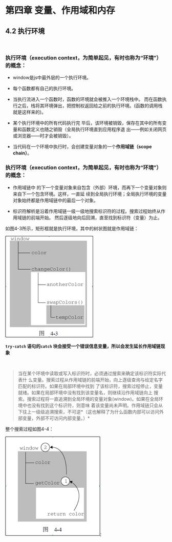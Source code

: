 # 第四章 变量、作用域和内存
## 4.2 执行环境
&nbsp;

### 执行环境（execution context，为简单起见，有时也称为“环境”）的概念：

+ window是js中最外层的一个执行环境。

+ 每个函数都有自己的执行环境。

+ 当执行流进入一个函数时，函数的环境就会被推入一个环境栈中。
而在函数执行之后，栈将其环境弹出，把控制权返回给之前的执行环境。(函数的调用栈就是这样来的)。

+ 某个执行环境中的所有代码执行完
毕后，该环境被销毁，保存在其中的所有变量和函数定义也随之销毁（全局执行环境直到应用程序退
出——例如关闭网页或浏览器——时才会被销毁）。

+ 当代码在一个环境中执行时，会创建变量对象的一个**作用域链（scope chain）**。

### 执行环境（execution context，为简单起见，有时也称为“环境”）的概念：

+ 作用域链中
的下一个变量对象来自包含（外部）环境，而再下一个变量对象则来自下一个包含环境。这样，一直延
续到全局执行环境；全局执行环境的变量对象始终都是作用域链中的最后一个对象。

+ 标识符解析是沿着作用域链一级一级地搜索标识符的过程。搜索过程始终从作用域链的前端开始。
然后逐级地向后回溯，直至找到标识符（变量）为止。


如图4-3所示，矩形框就是执行环境，其中的树状图就是作用域链：

![图4-3](../img/4.3.png)

**`try-catch` 语句的`catch` 块会接受一个错误信息变量，所以会发生延长作用域链现象**

<br/>


>当在某个环境中读取或写入标识符时，必须通过搜索来确定该标识符实际代表什
么变量。搜索过程从作用域链的前端开始，向上逐级查询与给定名字匹配的标识符。如果在局部环境中找到
了该标识符，搜索过程停止，变量就绪。如果在局部环境中没有找到该变量名，则继续沿作用域链向上
搜索。搜索过程将一直追溯到全局环境的变量对象(window)。如果在全局环境中也没有找到这个标识符，则意味
着该变量尚未声明。作用域链只会从下往上一级级追溯搜索，不可逆*（这也解释了为什么函数内部可以访问外部变量，外部不可访问内部变量。）*

整个搜索过程如图4-4：

![图4-4](../img/4.4.png);
